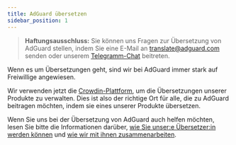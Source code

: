 ```yaml
---
title: AdGuard übersetzen
sidebar_position: 1
---
```


> **Haftungsausschluss:** Sie können uns Fragen zur Übersetzung von AdGuard stellen, indem Sie eine E-Mail an [translate@adguard.com](mailto:translate@adguard.com) senden oder unserem [Telegramm-Chat](https://t.me/joinchat/UVYTLcHbr8JmOGIy) beitreten.

Wenn es um Übersetzungen geht, sind wir bei AdGuard immer stark auf Freiwillige angewiesen.

Wir verwenden jetzt die [Crowdin-Plattform](https://crowdin.com/), um die Übersetzungen unserer Produkte zu verwalten. Dies ist also der richtige Ort für alle, die zu AdGuard beitragen möchten, indem sie eines unserer Produkte übersetzen.

Wenn Sie uns bei der Übersetzung von AdGuard auch helfen möchten, lesen Sie bitte die Informationen darüber, [wie Sie unser:e Übersetzer:in werden können](../become-translator) und [wie wir mit ihnen zusammenarbeiten](../rewards).